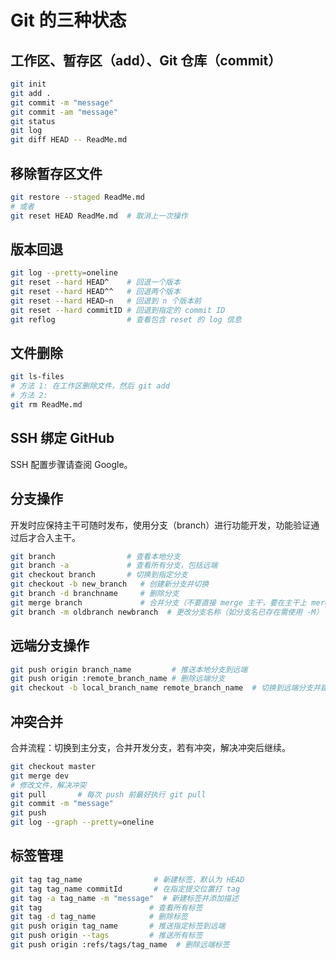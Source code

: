 
# Git 的三种状态

## 工作区、暂存区（add）、Git 仓库（commit）
```bash
git init
git add .
git commit -m "message"
git commit -am "message"
git status
git log
git diff HEAD -- ReadMe.md
```

## 移除暂存区文件
```bash
git restore --staged ReadMe.md
# 或者
git reset HEAD ReadMe.md  # 取消上一次操作
```

## 版本回退
```bash
git log --pretty=oneline
git reset --hard HEAD^    # 回退一个版本
git reset --hard HEAD^^   # 回退两个版本
git reset --hard HEAD~n   # 回退到 n 个版本前
git reset --hard commitID # 回退到指定的 commit ID
git reflog                # 查看包含 reset 的 log 信息
```

## 文件删除
```bash
git ls-files
# 方法 1: 在工作区删除文件，然后 git add
# 方法 2:
git rm ReadMe.md
```

## SSH 绑定 GitHub
SSH 配置步骤请查阅 Google。

## 分支操作
开发时应保持主干可随时发布，使用分支（branch）进行功能开发，功能验证通过后才合入主干。
```bash
git branch                # 查看本地分支
git branch -a             # 查看所有分支，包括远端
git checkout branch       # 切换到指定分支
git checkout -b new_branch   # 创建新分支并切换
git branch -d branchname     # 删除分支
git merge branch             # 合并分支（不要直接 merge 主干，要在主干上 merge 其他分支）
git branch -m oldbranch newbranch  # 更改分支名称（如分支名已存在需使用 -M）
```

## 远端分支操作
```bash
git push origin branch_name         # 推送本地分支到远端
git push origin :remote_branch_name # 删除远端分支
git checkout -b local_branch_name remote_branch_name  # 切换到远端分支并建立本地分支
```

## 冲突合并
合并流程：切换到主分支，合并开发分支，若有冲突，解决冲突后继续。
```bash
git checkout master
git merge dev
# 修改文件，解决冲突
git pull       # 每次 push 前最好执行 git pull
git commit -m "message"
git push
git log --graph --pretty=oneline
```

## 标签管理
```bash
git tag tag_name                # 新建标签，默认为 HEAD
git tag tag_name commitId       # 在指定提交位置打 tag
git tag -a tag_name -m "message"  # 新建标签并添加描述
git tag                        # 查看所有标签
git tag -d tag_name            # 删除标签
git push origin tag_name       # 推送指定标签到远端
git push origin --tags         # 推送所有标签
git push origin :refs/tags/tag_name  # 删除远端标签
```
